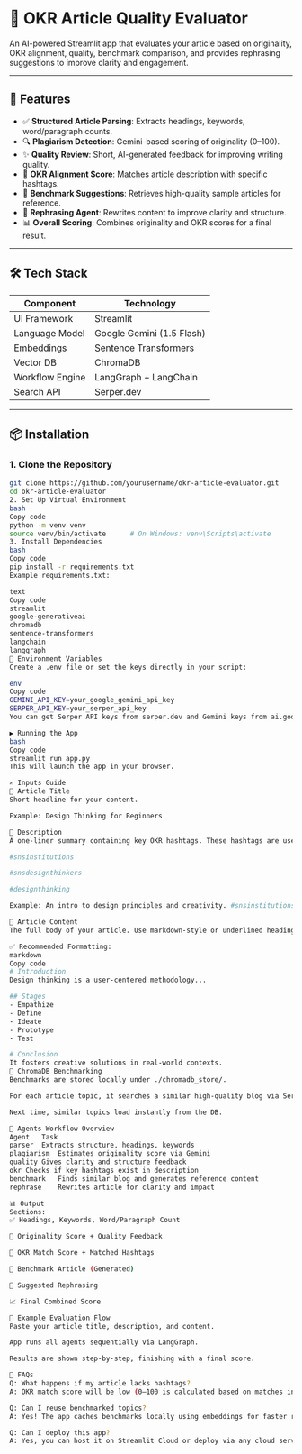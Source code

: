 # 🧠 OKR Article Quality Evaluator

An AI-powered Streamlit app that evaluates your article based on originality, OKR alignment, quality, benchmark comparison, and provides rephrasing suggestions to improve clarity and engagement.

---

## 🚀 Features

- ✅ **Structured Article Parsing**: Extracts headings, keywords, word/paragraph counts.
- 🔍 **Plagiarism Detection**: Gemini-based scoring of originality (0–100).
- ✨ **Quality Review**: Short, AI-generated feedback for improving writing quality.
- 🎯 **OKR Alignment Score**: Matches article description with specific hashtags.
- 📘 **Benchmark Suggestions**: Retrieves high-quality sample articles for reference.
- 🔁 **Rephrasing Agent**: Rewrites content to improve clarity and structure.
- 📊 **Overall Scoring**: Combines originality and OKR scores for a final result.

---

## 🛠️ Tech Stack

| Component         | Technology               |
|------------------|--------------------------|
| UI Framework     | Streamlit                |
| Language Model   | Google Gemini (1.5 Flash)|
| Embeddings       | Sentence Transformers    |
| Vector DB        | ChromaDB                 |
| Workflow Engine  | LangGraph + LangChain    |
| Search API       | Serper.dev               |

---

## 📦 Installation

### 1. Clone the Repository

```bash
git clone https://github.com/yourusername/okr-article-evaluator.git
cd okr-article-evaluator
2. Set Up Virtual Environment
bash
Copy code
python -m venv venv
source venv/bin/activate      # On Windows: venv\Scripts\activate
3. Install Dependencies
bash
Copy code
pip install -r requirements.txt
Example requirements.txt:

text
Copy code
streamlit
google-generativeai
chromadb
sentence-transformers
langchain
langgraph
🔐 Environment Variables
Create a .env file or set the keys directly in your script:

env
Copy code
GEMINI_API_KEY=your_google_gemini_api_key
SERPER_API_KEY=your_serper_api_key
You can get Serper API keys from serper.dev and Gemini keys from ai.google.dev.

▶️ Running the App
bash
Copy code
streamlit run app.py
This will launch the app in your browser.

✍️ Inputs Guide
📄 Article Title
Short headline for your content.

Example: Design Thinking for Beginners

📝 Description
A one-liner summary containing key OKR hashtags. These hashtags are used to calculate the alignment score:

#snsinstitutions

#snsdesignthinkers

#designthinking

Example: An intro to design principles and creativity. #snsinstitutions #designthinking

📖 Article Content
The full body of your article. Use markdown-style or underlined headings to help parsing.

✅ Recommended Formatting:
markdown
Copy code
# Introduction
Design thinking is a user-centered methodology...

## Stages
- Empathize
- Define
- Ideate
- Prototype
- Test

# Conclusion
It fosters creative solutions in real-world contexts.
📂 ChromaDB Benchmarking
Benchmarks are stored locally under ./chromadb_store/.

For each article topic, it searches a similar high-quality blog via Serper.dev and stores the generated content and URL.

Next time, similar topics load instantly from the DB.

🧠 Agents Workflow Overview
Agent	Task
parser	Extracts structure, headings, keywords
plagiarism	Estimates originality score via Gemini
quality	Gives clarity and structure feedback
okr	Checks if key hashtags exist in description
benchmark	Finds similar blog and generates reference content
rephrase	Rewrites article for clarity and impact

📊 Output
Sections:
✅ Headings, Keywords, Word/Paragraph Count

🧠 Originality Score + Quality Feedback

🎯 OKR Match Score + Matched Hashtags

📘 Benchmark Article (Generated)

🔁 Suggested Rephrasing

📈 Final Combined Score

🧪 Example Evaluation Flow
Paste your article title, description, and content.

App runs all agents sequentially via LangGraph.

Results are shown step-by-step, finishing with a final score.

🙋 FAQs
Q: What happens if my article lacks hashtags?
A: OKR match score will be low (0–100 is calculated based on matches in the description).

Q: Can I reuse benchmarked topics?
A: Yes! The app caches benchmarks locally using embeddings for faster retrieval.

Q: Can I deploy this app?
A: Yes, you can host it on Streamlit Cloud or deploy via any cloud server.

